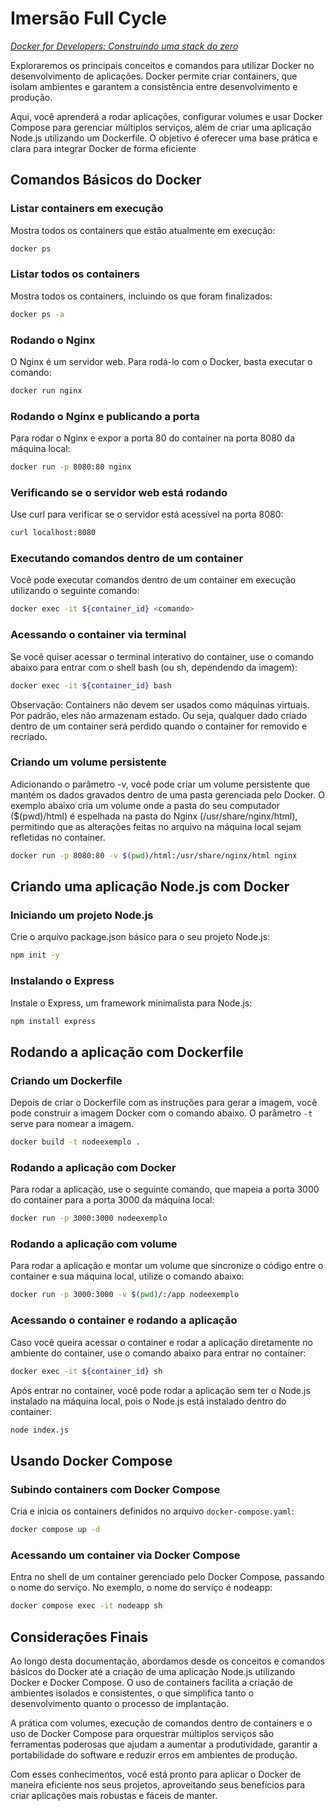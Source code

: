 # Imersão Full Cycle
*[Docker for Developers: Construindo uma stack do zero](https://www.youtube.com/watch?v=SUyycXw4jTg&t=3044s)*

Exploraremos os principais conceitos e comandos para utilizar Docker no desenvolvimento de aplicações. Docker permite criar containers, que isolam ambientes e garantem a consistência entre desenvolvimento e produção.

Aqui, você aprenderá a rodar aplicações, configurar volumes e usar Docker Compose para gerenciar múltiplos serviços, além de criar uma aplicação Node.js utilizando um Dockerfile. O objetivo é oferecer uma base prática e clara para integrar Docker de forma eficiente

## Comandos Básicos do Docker

### Listar containers em execução
Mostra todos os containers que estão atualmente em execução:
```sh
docker ps
```
### Listar todos os containers
Mostra todos os containers, incluindo os que foram finalizados:

```sh
docker ps -a
```

### Rodando o Nginx
O Nginx é um servidor web. Para rodá-lo com o Docker, basta executar o comando:
```sh
docker run nginx
```

### Rodando o Nginx e publicando a porta
Para rodar o Nginx e expor a porta 80 do container na porta 8080 da máquina local:
```sh
docker run -p 8080:80 nginx
```

### Verificando se o servidor web está rodando
Use curl para verificar se o servidor está acessível na porta 8080:
```sh
curl localhost:8080
```

### Executando comandos dentro de um container
Você pode executar comandos dentro de um container em execução utilizando o seguinte comando:
```sh
docker exec -it ${container_id} <comando>
```

### Acessando o container via terminal
Se você quiser acessar o terminal interativo do container, use o comando abaixo para entrar com o shell bash (ou sh, dependendo da imagem):
```sh
docker exec -it ${container_id} bash
```
Observação: Containers não devem ser usados como máquinas virtuais. Por padrão, eles não armazenam estado. Ou seja, qualquer dado criado dentro de um container será perdido quando o container for removido e recriado.

### Criando um volume persistente
Adicionando o parâmetro -v, você pode criar um volume persistente que mantém os dados gravados dentro de uma pasta gerenciada pelo Docker. O exemplo abaixo cria um volume onde a pasta do seu computador ($(pwd)/html) é espelhada na pasta do Nginx (/usr/share/nginx/html), permitindo que as alterações feitas no arquivo na máquina local sejam refletidas no container.
```sh
docker run -p 8080:80 -v $(pwd)/html:/usr/share/nginx/html nginx
```

## Criando uma aplicação Node.js com Docker

### Iniciando um projeto Node.js
Crie o arquivo package.json básico para o seu projeto Node.js:
```sh
npm init -y
```

### Instalando o Express
Instale o Express, um framework minimalista para Node.js:
```sh
npm install express
```

## Rodando a aplicação com Dockerfile
### Criando um Dockerfile
Depois de criar o Dockerfile com as instruções para gerar a imagem, você pode construir a imagem Docker com o comando abaixo. O parâmetro `-t` serve para nomear a imagem.
```sh
docker build -t nodeexemplo .
```

### Rodando a aplicação com Docker
Para rodar a aplicação, use o seguinte comando, que mapeia a porta 3000 do container para a porta 3000 da máquina local:
```sh
docker run -p 3000:3000 nodeexemplo
```

### Rodando a aplicação com volume
Para rodar a aplicação e montar um volume que sincronize o código entre o container e sua máquina local, utilize o comando abaixo:
```sh
docker run -p 3000:3000 -v $(pwd)/:/app nodeexemplo
```

### Acessando o container e rodando a aplicação
Caso você queira acessar o container e rodar a aplicação diretamente no ambiente do container, use o comando abaixo para entrar no container:
```sh
docker exec -it ${container_id} sh
```
Após entrar no container, você pode rodar a aplicação sem ter o Node.js instalado na máquina local, pois o Node.js está instalado dentro do container:
```sh
node index.js
```

## Usando Docker Compose
### Subindo containers com Docker Compose
Cria e inicia os containers definidos no arquivo `docker-compose.yaml`:
```sh
docker compose up -d
```

### Acessando um container via Docker Compose
Entra no shell de um container gerenciado pelo Docker Compose, passando o nome do serviço. No exemplo, o nome do serviço é nodeapp:
```sh
docker compose exec -it nodeapp sh
```

## Considerações Finais

Ao longo desta documentação, abordamos desde os conceitos e comandos básicos do Docker até a criação de uma aplicação Node.js utilizando Docker e Docker Compose. O uso de containers facilita a criação de ambientes isolados e consistentes, o que simplifica tanto o desenvolvimento quanto o processo de implantação.

A prática com volumes, execução de comandos dentro de containers e o uso de Docker Compose para orquestrar múltiplos serviços são ferramentas poderosas que ajudam a aumentar a produtividade, garantir a portabilidade do software e reduzir erros em ambientes de produção.

Com esses conhecimentos, você está pronto para aplicar o Docker de maneira eficiente nos seus projetos, aproveitando seus benefícios para criar aplicações mais robustas e fáceis de manter.